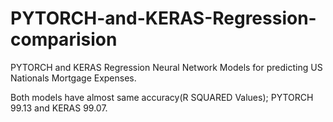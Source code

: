# PYTORCH-and-KERAS-Regression-comparision
PYTORCH and KERAS Regression Neural Network Models for predicting US Nationals Mortgage Expenses.

Both models have almost same accuracy(R SQUARED Values); PYTORCH 99.13 and KERAS 99.07. 
